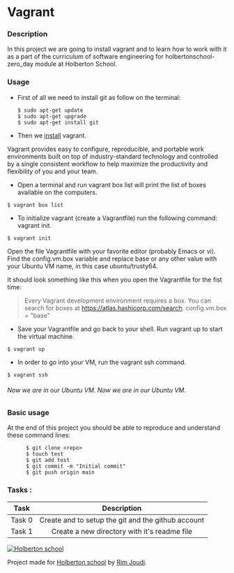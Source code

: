 # Vagrant

###  Description
In this project we are going to install vagrant and to learn how to work with it as a part of the curriculum of software engineering for holbertonschool-zero_day module at Holberton School.


### Usage
- First of all we need to install git as follow on the terminal:



      $ sudo apt-get update
	  $ sudo apt-get upgrade
	  $ sudo apt-get install git



- Then we [install](https://www.vagrantup.com "install") vagrant.

Vagrant provides easy to configure, reproducible, and portable work environments built on top of industry-standard technology and controlled by a single consistent workflow to help maximize the productivity and flexibility of you and your team.

- Open a terminal and run vagrant box list will print the list of boxes available on the computers.

`$ vagrant box list`

- To initialize vagrant (create a Vagrantfile) run the following command: vagrant init.

`$ vagrant init`

Open the file Vagrantfile with your favorite editor (probably Emacs or vi). Find the config.vm.box variable and replace base or any other value with your Ubuntu VM name, in this case ubuntu/trusty64.

It should look something like this when you open the Vagrantfile for the fist time:


> Every Vagrant development environment requires a box.
You can search for boxes at https://atlas.hashicorp.com/search.
> config.vm.box = "base"



- Save your Vagrantfile and go back to your shell. Run vagrant up to start the virtual machine.


`$ vagrant up`

- In order to go into your VM, run the vagrant ssh command.

`$ vagrant ssh`

###### Now we are  in our Ubuntu VM. Now we are  in our Ubuntu VM.

### Basic usage
At the end of this project you should be able to reproduce and understand these command lines:


```
	  $ git clone <repo>
	  $ touch test
	  $ git add test
	  $ git commit -m "Initial commit"
	  $ git push origin main

```

### Tasks :
|  Task | Description  |
| :------------: | :------------: |
| Task 0  | Create and to setup the git and the github account |
| Task 1  | Create a new directory with it's readme file |










[![Holberton school](https://encrypted-tbn0.gstatic.com/images?q=tbn:ANd9GcT8g8Cvqw9Z7Rx9IHGq9gKYneeM1U4_KvUNTeaCBkX2L5pFE3Ihw-5uNGs9xPSmUb5kXA&usqp=CAU)](https://www.holbertonschool.com/tn/en/ "Holberton school")



Project made for [Holberton school](https://www.holbertonschool.com/tn/en/ "Holberton school") by  [Rim Joudi](https://github.com/RimJoudi "Rim Joudi").